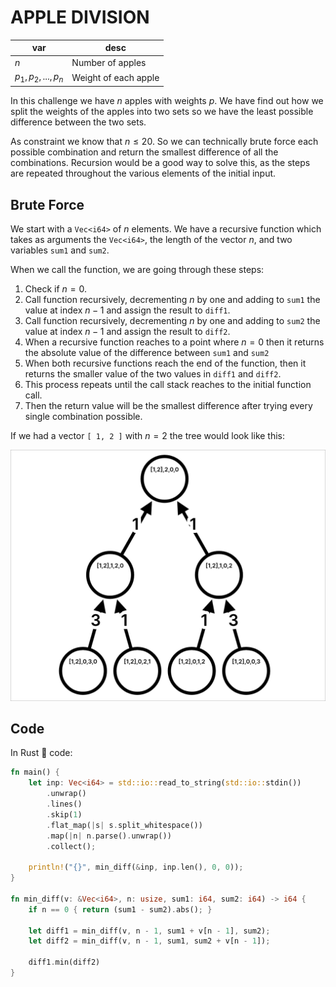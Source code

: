 # APPLE DIVISION

| var                  | desc                 |
| -------------------- | -------------------- |
| $n$                  | Number of apples     |
| $p_1, p_2, ..., p_n$ | Weight of each apple |

In this challenge we have $n$ apples with weights $p$. We have find out how we split the weights of the apples into two sets so we have the least possible difference between the two sets.

As constraint we know that $n \le 20$. So we can technically brute force each possible combination and return the smallest difference of all the combinations. Recursion would be a good way to solve this, as the steps are repeated throughout the various elements of the initial input.

## Brute Force

We start with a `Vec<i64>` of $n$ elements. We have a recursive function which takes as arguments the `Vec<i64>`, the length of the vector $n$, and two variables `sum1` and `sum2`.

When we call the function, we are going through these steps:

1. Check if $n = 0$.
2. Call function recursively, decrementing $n$ by one and adding to `sum1` the value at index $n - 1$ and assign the result to `diff1`.
3. Call function recursively, decrementing $n$ by one and adding to `sum2` the value at index $n - 1$ and assign the result to `diff2`.
4. When a recursive function reaches to a point where $n = 0$ then it returns the absolute value of the difference between `sum1` and `sum2`
5. When both recursive functions reach the end of the function, then it returns the smaller value of the two values in `diff1` and `diff2`.
6. This process repeats until the call stack reaches to the initial function call.
7. Then the return value will be the smallest difference after trying every single combination possible.

If we had a vector `[ 1, 2 ]` with $n = 2$ the tree would look like this:

![Apple Division](./apple_division.png)

## Code

In Rust 🦀 code:

```rust
fn main() {
    let inp: Vec<i64> = std::io::read_to_string(std::io::stdin())
        .unwrap()
        .lines()
        .skip(1)
        .flat_map(|s| s.split_whitespace())
        .map(|n| n.parse().unwrap())
        .collect();

    println!("{}", min_diff(&inp, inp.len(), 0, 0));
}

fn min_diff(v: &Vec<i64>, n: usize, sum1: i64, sum2: i64) -> i64 {
    if n == 0 { return (sum1 - sum2).abs(); }

    let diff1 = min_diff(v, n - 1, sum1 + v[n - 1], sum2);
    let diff2 = min_diff(v, n - 1, sum1, sum2 + v[n - 1]);

    diff1.min(diff2)
}
```
